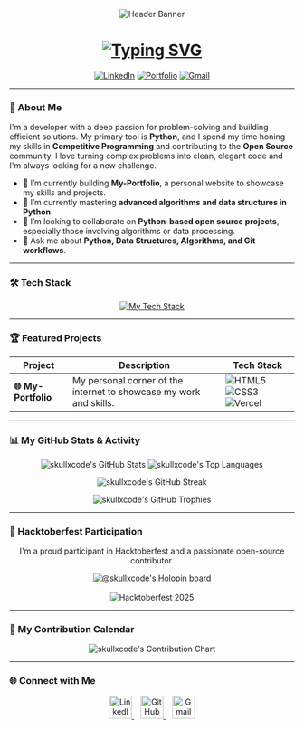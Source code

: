 <p align="center">
  <img src="https://capsule-render.vercel.app/api?type=slice&color=00FF00&height=150&section=header&text=skullxcode&fontSize=70&fontColor=FFFFFF" alt="Header Banner"/>
</p>

<div align="center">
  <h1>
    <a href="https://github.com/skullxcode">
      <img src="https://readme-typing-svg.herokuapp.com?font=JetBrains+Mono&size=28&pause=1000&color=00FF00&center=true&vCenter=true&width=500&lines=Hi+there%2C+I'm+Ujjwal+Jain;Competitive+Programmer;Problem+Solver;Open+Source+Enthusiast" alt="Typing SVG">
    </a>
  </h1>
</div>

<p align="center">
  <a href="https://www.linkedin.com/in/ujjwal-jain-" target="_blank"><img src="https://img.shields.io/badge/LinkedIn-0077B5?style=for-the-badge&logo=linkedin&logoColor=white" alt="LinkedIn"></a>
  <a href="https://skullxcode.github.io/My-Portfolio/" target="_blank"><img src="https://img.shields.io/badge/Portfolio-8A2BE2?style=for-the-badge&logo=website&logoColor=white" alt="Portfolio"></a>
  <a href="mailto:ujjwaljain146@gmail.com" target="_blank"><img src="https://img.shields.io/badge/Gmail-D14836?style=for-the-badge&logo=gmail&logoColor=white" alt="Gmail"></a>
</p>

---

### 🚀 About Me

I'm a developer with a deep passion for problem-solving and building efficient solutions. My primary tool is **Python**, and I spend my time honing my skills in **Competitive Programming** and contributing to the **Open Source** community. I love turning complex problems into clean, elegant code and I'm always looking for a new challenge.

- 🔭 I’m currently building **My-Portfolio**, a personal website to showcase my skills and projects.
- 🌱 I’m currently mastering **advanced algorithms and data structures in Python**.
- 👯 I’m looking to collaborate on **Python-based open source projects**, especially those involving algorithms or data processing.
- 💬 Ask me about **Python, Data Structures, Algorithms, and Git workflows**.

---


### 🛠️ Tech Stack

<p align="center">
  <a href="https://skillicons.dev">
    <img src="https://skillicons.dev/icons?i=python,html,css,git,github,vscode,vercel&perline=7" alt="My Tech Stack"/>
  </a>
</p>

---

### 🏆 Featured Projects

| Project             | Description                                                        | Tech Stack                                                                                                                              |
| ------------------- | ------------------------------------------------------------------ | --------------------------------------------------------------------------------------------------------------------------------------- |
| **🌐 My-Portfolio** | My personal corner of the internet to showcase my work and skills. | ![HTML5](https://img.shields.io/badge/HTML5-E34F26?style=for-the-badge&logo=html5&logoColor=white) ![CSS3](https://img.shields.io/badge/CSS3-1572B6?style=for-the-badge&logo=css3&logoColor=white) ![Vercel](https://img.shields.io/badge/Vercel-000000?style=for-the-badge&logo=vercel&logoColor=white) |

---

### 📊 My GitHub Stats & Activity

<p align="center">
  <img align="center" src="https://github-readme-stats.vercel.app/api?username=skullxcode&show_icons=true&locale=en&theme=tokyonight&hide_border=true&rank_icon=github" alt="skullxcode's GitHub Stats" />
  <img align="center" src="https://github-readme-stats.vercel.app/api/top-langs?username=skullxcode&layout=compact&locale=en&theme=tokyonight&hide_border=true" alt="skullxcode's Top Languages" />
</p>

<p align="center">
  <img src="https://github-readme-streak-stats.herokuapp.com/?user=skullxcode&theme=tokyonight&hide_border=true" alt="skullxcode's GitHub Streak" />
</p>

<p align="center">
  <img src="https://github-profile-trophy.vercel.app/?username=skullxcode&theme=tokyonight&no-frame=true&no-bg=true&margin-w=4" alt="skullxcode's GitHub Trophies"/>
</p>

---

### 🎃 Hacktoberfest Participation

<p align="center">
  I'm a proud participant in Hacktoberfest and a passionate open-source contributor.
</p>
<p align="center">
  <a href="https://holopin.io/@skullxcode">
    <img src="https://holopin.me/skullxcode" alt="@skullxcode's Holopin board">
  </a>
  <br><br>
  <img src="https://img.shields.io/badge/Hacktoberfest-2025-orange.svg?style=for-the-badge" alt="Hacktoberfest 2025">
</p>

---

### 📅 My Contribution Calendar

<p align="center">
  <img src="https://ghchart.rshah.org/00FF00/skullxcode" alt="skullxcode's Contribution Chart"/>
</p>

---

### 🌐 Connect with Me

<p align="center">
  <a href="https://www.linkedin.com/in/ujjwal-jain-" target="_blank">
    <img src="https://skillicons.dev/icons?i=linkedin" alt="LinkedIn" height="40"/>
  </a>
  &nbsp;&nbsp;
  <a href="https://github.com/skullxcode" target="_blank">
    <img src="https://skillicons.dev/icons?i=github" alt="GitHub" height="40"/>
  </a>
  &nbsp;&nbsp;
  <a href="mailto:ujjwaljain146@gmail.com" target="_blank">
    <img src="https://img.icons8.com/color/48/gmail-new.png" alt="Gmail" height="40"/>
  </a>
</p>

[python-badge]: https://skillicons.dev/icons?i=python
[python-link]: https://www.python.org/

[html-badge]: https://skillicons.dev/icons?i=html
[html-link]: https://developer.mozilla.org/en-US/docs/Web/HTML

[css-badge]: https://skillicons.dev/icons?i=css
[css-link]: https://developer.mozilla.org/en-US/docs/Web/CSS

[git-badge]: https://skillicons.dev/icons?i=git
[git-link]: https://git-scm.com/

[github-badge]: https://skillicons.dev/icons?i=github
[github-link]: https://github.com/

[vscode-badge]: https://skillicons.dev/icons?i=vscode
[vscode-link]: https://code.visualstudio.com/

[vercel-badge]: https://skillicons.dev/icons?i=vercel
[vercel-link]: https://vercel.com/
